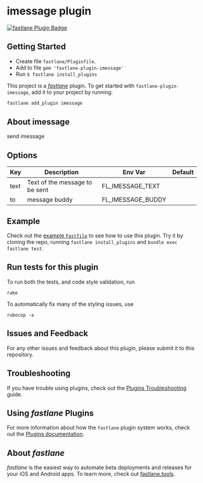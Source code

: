 # imessage plugin

[![fastlane Plugin Badge](https://rawcdn.githack.com/fastlane/fastlane/master/fastlane/assets/plugin-badge.svg)](https://rubygems.org/gems/fastlane-plugin-imessage)

## Getting Started

- Create file `fastlane/Pluginfile`.
- Add to file `gem 'fastlane-plugin-imessage'`
- Run `$ fastlane install_plugins`

This project is a [_fastlane_](https://github.com/fastlane/fastlane) plugin. To get started with `fastlane-plugin-imessage`, add it to your project by running:

```bash
fastlane add_plugin imessage
```

## About imessage

send imessage

## Options

| Key  | Description                    | Env Var           | Default |
|------|--------------------------------|-------------------|---------|
| text | Text of the message to be sent | FL_IMESSAGE_TEXT  |         |
| to   | message buddy                  | FL_IMESSAGE_BUDDY |         |

## Example

Check out the [example `Fastfile`](fastlane/Fastfile) to see how to use this plugin. Try it by cloning the repo, running `fastlane install_plugins` and `bundle exec fastlane test`.

## Run tests for this plugin

To run both the tests, and code style validation, run

```
rake
```

To automatically fix many of the styling issues, use
```
rubocop -a
```

## Issues and Feedback

For any other issues and feedback about this plugin, please submit it to this repository.

## Troubleshooting

If you have trouble using plugins, check out the [Plugins Troubleshooting](https://docs.fastlane.tools/plugins/plugins-troubleshooting/) guide.

## Using _fastlane_ Plugins

For more information about how the `fastlane` plugin system works, check out the [Plugins documentation](https://docs.fastlane.tools/plugins/create-plugin/).

## About _fastlane_

_fastlane_ is the easiest way to automate beta deployments and releases for your iOS and Android apps. To learn more, check out [fastlane.tools](https://fastlane.tools).
